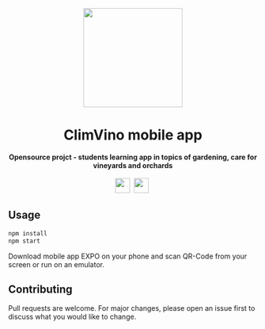 <div align="center">
    <img src="https://i.imgur.com/lGLbeyW.png" height="200" width="200">
    <h1>ClimVino mobile app</h1>
    <strong>Opensource projct - students learning app in topics of gardening, care for vineyards and orchards</strong><br><br>
    <img src="https://forthebadge.com/images/badges/made-with-javascript.svg" height="30">&nbsp;
    <img src="https://forthebadge.com/images/badges/built-with-love.svg" height="30">&nbsp;
</div>

## Usage

```bash
npm install
npm start
```
Download mobile app EXPO on your phone and scan QR-Code from your screen or run on an emulator.

## Contributing
Pull requests are welcome. For major changes, please open an issue first to discuss what you would like to change.
